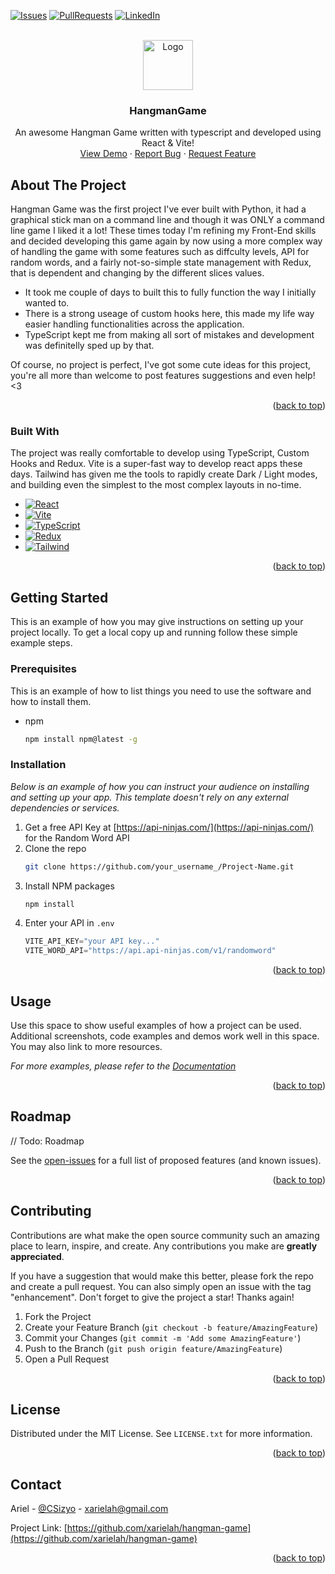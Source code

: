 <!-- Improved compatibility of back to top link: See: https://github.com/othneildrew/Best-README-Template/pull/73 -->
<a name="readme-top"></a>

<!-- PROJECT SHIELDS -->
<!--
*** I'm using markdown "reference style" links for readability.
*** Reference links are enclosed in brackets [ ] instead of parentheses ( ).
*** See the bottom of this document for the declaration of the reference variables
*** for contributors-url, forks-url, etc. This is an optional, concise syntax you may use.
*** https://www.markdownguide.org/basic-syntax/#reference-style-links
-->

[![Issues][open-issues]][issues-url]
[![PullRequests][open-prs]][prs-url]
[![LinkedIn][linkedin-shield]][linkedin-url]



<!-- PROJECT LOGO -->
<br />
<div align="center">
  <a href="https://github.com/xarielah/hangman-game">
    <img src="https://www.englishclub.com/images/esl-games/hangman-150.png" alt="Logo" width="80" height="80">
  </a>

  <h3 align="center">HangmanGame</h3>

  <p align="center">
    An awesome Hangman Game written with typescript and developed using React & Vite!
    <br />
    <a href="https://hangman.xarielah.dev">View Demo</a>
    ·
    <a href="https://github.com/xarielah/hangman-game/issues">Report Bug</a>
    ·
    <a href="https://github.com/xarielah/hangman-game/issues">Request Feature</a>
  </p>
</div>



<!-- TABLE OF CONTENTS 
<details>
  <summary>Table of Contents</summary>
  <ol>
    <li>
      <a href="#about-the-project">About The Project</a>
      <ul>
        <li><a href="#built-with">Built With</a></li>
      </ul>
    </li>
    <li>
      <a href="#getting-started">Getting Started</a>
      <ul>
        <li><a href="#prerequisites">Prerequisites</a></li>
        <li><a href="#installation">Installation</a></li>
      </ul>
    </li>
    <li><a href="#usage">Usage</a></li>
    <li><a href="#roadmap">Roadmap</a></li>
    <li><a href="#contributing">Contributing</a></li>
    <li><a href="#license">License</a></li>
    <li><a href="#contact">Contact</a></li>
    <li><a href="#acknowledgments">Acknowledgments</a></li>
  </ol>
</details>-->



<!-- ABOUT THE PROJECT -->
## About The Project

Hangman Game was the first project I've ever built with Python, it had a graphical stick man on a command line and though it was ONLY a command line game I liked it a lot! These times today I'm refining my Front-End skills and decided developing this game again by now using a more complex way of handling the game with some features such as diffculty levels, API for random words, and a fairly not-so-simple state management with Redux, that is dependent and changing by the different slices values.

* It took me couple of days to built this to fully function the way I initially wanted to.
* There is a strong useage of custom hooks here, this made my life way easier handling functionalities across the application.
* TypeScript kept me from making all sort of mistakes and development was definitelly sped up by that.

Of course, no project is perfect, I've got some cute ideas for this project, you're all more than welcome to post features suggestions and even help! <3

<p align="right">(<a href="#readme-top">back to top</a>)</p>



### Built With

The project was really comfortable to develop using TypeScript, Custom Hooks and Redux.
Vite is a super-fast way to develop react apps these days. Tailwind has given me the tools to rapidly create
Dark / Light modes, and building even the simplest to the most complex layouts in no-time.

* [![React][React.js]][React-url]
* [![Vite][Vite]][Vite-url]
* [![TypeScript][TypeScript]][TypeScript-url]
* [![Redux][Redux]][Redux-url]
* [![Tailwind][Tailwind]][Tailwind-url]

<p align="right">(<a href="#readme-top">back to top</a>)</p>



<!-- GETTING STARTED -->
## Getting Started

This is an example of how you may give instructions on setting up your project locally.
To get a local copy up and running follow these simple example steps.

### Prerequisites

This is an example of how to list things you need to use the software and how to install them.
* npm
  ```sh
  npm install npm@latest -g
  ```

### Installation

_Below is an example of how you can instruct your audience on installing and setting up your app. This template doesn't rely on any external dependencies or services._

1. Get a free API Key at [https://api-ninjas.com/](https://api-ninjas.com/) for the Random Word API
2. Clone the repo
   ```sh
   git clone https://github.com/your_username_/Project-Name.git
   ```
3. Install NPM packages
   ```sh
   npm install
   ```
4. Enter your API in `.env`
   ```js
   VITE_API_KEY="your API key..."
   VITE_WORD_API="https://api.api-ninjas.com/v1/randomword"
   ```

<p align="right">(<a href="#readme-top">back to top</a>)</p>



<!-- USAGE EXAMPLES -->
## Usage

Use this space to show useful examples of how a project can be used. Additional screenshots, code examples and demos work well in this space. You may also link to more resources.

_For more examples, please refer to the [Documentation](https://example.com)_

<p align="right">(<a href="#readme-top">back to top</a>)</p>



<!-- ROADMAP -->
## Roadmap

// Todo: Roadmap

See the [open-issues](https://github.com/xarielah/hangman-game/issues) for a full list of proposed features (and known issues).

<p align="right">(<a href="#readme-top">back to top</a>)</p>



<!-- CONTRIBUTING -->
## Contributing

Contributions are what make the open source community such an amazing place to learn, inspire, and create. Any contributions you make are **greatly appreciated**.

If you have a suggestion that would make this better, please fork the repo and create a pull request. You can also simply open an issue with the tag "enhancement".
Don't forget to give the project a star! Thanks again!

1. Fork the Project
2. Create your Feature Branch (`git checkout -b feature/AmazingFeature`)
3. Commit your Changes (`git commit -m 'Add some AmazingFeature'`)
4. Push to the Branch (`git push origin feature/AmazingFeature`)
5. Open a Pull Request

<p align="right">(<a href="#readme-top">back to top</a>)</p>



<!-- LICENSE -->
## License

Distributed under the MIT License. See `LICENSE.txt` for more information.

<p align="right">(<a href="#readme-top">back to top</a>)</p>



<!-- CONTACT -->
## Contact

Ariel - [@CSizyo](https://twitter.com/CSizyo) - xarielah@gmail.com

Project Link: [https://github.com/xarielah/hangman-game](https://github.com/xarielah/hangman-game)

<p align="right">(<a href="#readme-top">back to top</a>)</p>



<!-- ACKNOWLEDGMENTS 
## Acknowledgments

Use this space to list resources you find helpful and would like to give credit to. I've included a few of my favorites to kick things off!

* [Choose an Open Source License](https://choosealicense.com)
* [GitHub Emoji Cheat Sheet](https://www.webpagefx.com/tools/emoji-cheat-sheet)
* [Malven's Flexbox Cheatsheet](https://flexbox.malven.co/)
* [Malven's Grid Cheatsheet](https://grid.malven.co/)
* [Img Shields](https://shields.io)
* [GitHub Pages](https://pages.github.com)
* [Font Awesome](https://fontawesome.com)
* [React Icons](https://react-icons.github.io/react-icons/search)

<p align="right">(<a href="#readme-top">back to top</a>)</p>-->



<!-- MARKDOWN LINKS & IMAGES -->

<!-- Top Header Shields -->
[open-issues]: https://img.shields.io/github/issues/xarielah/hangman-game?style=for-the-badge
[issues-url]: https://github.com/xarielah/hangman-game/issues
[open-prs]: https://img.shields.io/github/issues-pr/xarielah/hangman-game?style=for-the-badge
[prs-url]: https://github.com/xarielah/hangman-game/pulls

<!-- Tech Shields -->
[React.js]: https://img.shields.io/badge/React-20232A?style=for-the-badge&logo=react&logoColor=61DAFB
[React-url]: https://reactjs.org/
[Vite]: https://img.shields.io/badge/vite-yellow?style=for-the-badge&logo=vite
[Vite-url]: https://vitejs.dev/
[Tailwind]: https://img.shields.io/badge/tailwind-20232A?style=for-the-badge&logo=tailwindcss
[Tailwind-url]: https://tailwindcss.com/
[TypeScript]: https://img.shields.io/badge/typescript-20232A?style=for-the-badge&logo=typescript
[TypeScript-url]: https://www.typescriptlang.org/
[Redux]: https://img.shields.io/badge/redux-593d88?style=for-the-badge&logo=redux
[Redux-url]: https://redux.js.org/
[linkedin-shield]: https://img.shields.io/badge/-LinkedIn-black.svg?style=for-the-badge&logo=linkedin&colorB=555
[linkedin-url]: https://www.linkedin.com/in/ariel-aharon-580899202/
